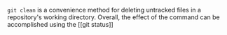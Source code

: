 `git clean` is a convenience method for deleting untracked files in a repository's working directory. Overall, the effect of the command can be accomplished using the [[git status]]